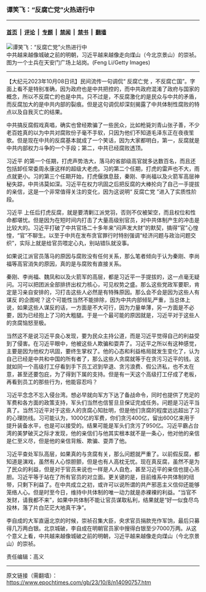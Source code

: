 ### 谭笑飞：“反腐亡党”火热进行中

---

#### [首页](../../../..?n14090757) &nbsp;|&nbsp; [评论](../../../../../epoch-comment?n14090757) &nbsp;|&nbsp; [专题](../../../../../epoch-special?n14090757) &nbsp;|&nbsp; [禁闻](../../../../../epoch-news?n14090757) &nbsp;|&nbsp; [禁书](../../../../../books?n14090757) &nbsp;|&nbsp; [翻墙](https://github.com/gfw-breaker/nogfw/blob/master/README.md?n14090757)


<div><img alt="谭笑飞：“反腐亡党”火热进行中" class="attachment-djy_600_400 size-djy_600_400 wp-post-image" src="https://i.epochtimes.com/assets/uploads/2023/10/id14090767-A4-11--600x399.jpeg"/>
<div class="caption">
 中共越来越像城破之前的明朝，习近平越来越像走向煤山（今北京景山）的崇祯。图为一个士兵在天安门广场上站岗。(Feng Li/Getty Images)
</div></div><hr/><div class="post_content" id="artbody" itemprop="articleBody">
 <!-- article content begin -->
 <p>
  【大纪元2023年10月08日讯】民间流传一句调侃“
  <ok href="https://www.epochtimes.com/gb/tag/%E5%8F%8D%E8%85%90%E4%BA%A1%E5%85%9A.html">
   反腐亡党
  </ok>
  ，不反腐亡国”。字面上看不是特别准确，因为政府也是中共把控的，而中共政府混淆了政府与国家的概念，所以不反腐亡的也是中共。只不过是，不反腐激化的是民众与中共的矛盾，而反腐加大的是中共内部的裂痕。但是这句调侃却深刻揭露了中共体制性腐败的特点以及自我灭亡的结果。
 </p>
 <p>
  中共搞反腐假戏真唱，确实也曾经欺骗了一些民众，比如枪毙刘青山张子善，不少老百姓真的以为中共对腐败份子毫不手软，只因为他们不知道毛泽东正在夜夜笙歌。但是现在中共的反腐基本就成了一个笑话，因为大家都明白，第一，反腐就是中共内部权力斗争的一个手段；第二，中共已经腐败透顶。
 </p>
 <p>
  <ok href="https://www.epochtimes.com/gb/tag/%E4%B9%A0%E8%BF%91%E5%B9%B3.html">
   习近平
  </ok>
  的第一个任期，打虎声势浩大，落马的省部级高官就多达数百名，而且还包括卸任常委周永康这样的超级大老虎。习的第二个任期，打虎的雷声也不大，雨点就更小。习的第三个任期开始，打虎偃旗息鼓，秦刚、李尚福以及火箭军高层神秘失踪，中共讳莫如深。习近平在权力巩固之后把反腐的大棒抡向了自己一手提拔的亲信，这是一个非常值得关注的变化，因为这说明“
  <ok href="https://www.epochtimes.com/gb/tag/%E5%8F%8D%E8%85%90%E4%BA%A1%E5%85%9A.html">
   反腐亡党
  </ok>
  ”进入了实质性阶段。
 </p>
 <p>
  <ok href="https://www.epochtimes.com/gb/tag/%E4%B9%A0%E8%BF%91%E5%B9%B3.html">
   习近平
  </ok>
  上任后打虎反腐，就是要清剿江派党羽，否则不仅被架空，而且权位和性命都堪忧。但是因为在短时间内打击了大量高级别官员，对中共体制产生的冲击是比较大的。习近平打破了中共官场二十多年来“闷声发大财”的默契，搞得“官”心惶惶，“官”不聊生。以至于中共在发布贪官罪行时特别强调“经济问题与政治问题交织”，实际上就是给官员喂定心丸，别站错队就没事。
 </p>
 <p>
  如果说江派官员落马的原因与腐败没有任何关系，那么笔者倾向于认为秦刚、李尚福等高官消失的原因，真的是与腐败有直接关系。
 </p>
 <p>
  秦刚、李尚福、魏凤和以及火箭军的高层，都是习近平一手提拔的，这一点毫无疑问。习可以把团派全部排挤出权力核心，可见权势之盛。那么这些党政军要职，肯定是习亲自安排的，习打击这些人必然是有特殊原因。那么会不会是因为这些人有
  <ok href="https://www.epochtimes.com/gb/tag/%E8%B0%8B%E5%8F%8D.html">
   谋反
  </ok>
  的企图呢？这个可能性当然不能排除，因为中共内部倾轧严重，当总体上说，如果这些人谋反的话，一方面是不大可行，因为力量单薄，另一方面是不必要，因为已经抱上了习的大粗腿。于是一个最可能的原因就是，习近平对于这些人的贪腐恼怒至极。
 </p>
 <p>
  当然这不是说习近平良心发现，要为民众主持公道，而是习近平觉得自己的利益受到了侵害。在习近平眼中，他被这些人欺骗和耍弄了。习近平之所以有这种感觉，主要是因为他权力巩固，要终生掌权了。他的心态和利益格局就发生变化了，认为自己已经是中共和中国的所有者了，那么这些人贪腐就等于在贪污习近平的钱。这就如同一个高级打工仔看到手下员工迟到早退、贪污浪费、假公济私，也不太在意，甚至还要包庇，为了得到下属的支持。但是有一天这个高级打工仔成了老板，再看到员工的那些行为，他能容忍吗？
 </p>
 <p>
  习近平念念不忘入侵台湾。想必早就向军方下达了备战命令，同时也提供了充足的军费和各方面的政策支持，军头们当然也信誓旦旦保证完成任务。问题是习近平当真了。当然习近平对于这些人的贪腐心知肚明，但是他们贪腐的程度远远超出了习的心理防线。习可能认为，1000亿的军费，你们贪污400亿，留出600亿来用于提升装备水平，也是可以接受的。结果可能是军头们贪污了950亿。习近平霸占台湾的美梦破灭之际才发现，他的亲信们与他其实根本就不是一条心，他对他的亲信是仁至义尽，但是他的亲信背叛、欺骗、耍弄了他。
 </p>
 <p>
  习近平查处军队高层，如果真的与贪腐有关，那么问题就严重了。以前假反腐，都知道是演戏，虽然有人心惊胆颤，但是也有人高枕无忧。现在真反腐，虽然不是为了民众的利益，但是对于官员来说也一样是人人自危，甚至习近平的亲信也提心吊胆。习近平等于站在了所有官员的对立面。更关键的是，目前维系中共体制的纽带，只剩下利益了。在中共成立之初，或许可以说所谓的共产邪恶主义信仰还能够笼络人心。但是时至今日，维持中共体制的唯一动力就是赤裸裸的利益。“当官不发财，请我都不来”，如果中共体制不能让官员谋取私利，结果就是“好一似食尽鸟投林，落了片白茫茫大地真干净”。
 </p>
 <p>
  李自成的大军直逼北京的时候，崇祯召集大臣，央求官员捐款充作军饷，最后只募得几万两白银。北京城破，李自成在明朝官员家中搜得白银至少7000万两。从这个意义上看，中共越来越像城破之前的明朝，习近平越来越像走向煤山（今北京景山）的崇祯。
 </p>
 <p>
  责任编辑：高义
 </p>
 <!-- article content end -->
 <div id="below_article_ad">
 </div>
</div>


---

原文链接（需翻墙）：https://www.epochtimes.com/gb/23/10/8/n14090757.htm